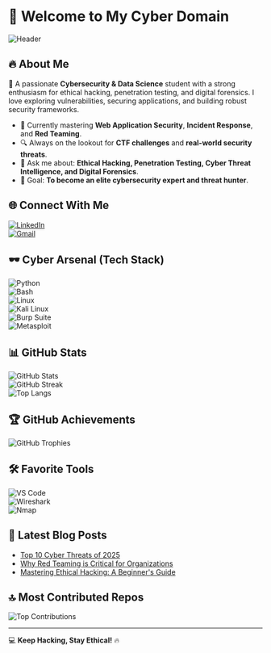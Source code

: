 # 👾 Welcome to My Cyber Domain

![Header](https://raw.githubusercontent.com/arav1nd4n/arav1nd4n/main/banner.png)

## 🔥 About Me

🚀 A passionate **Cybersecurity & Data Science** student with a strong enthusiasm for ethical hacking, penetration testing, and digital forensics. I love exploring vulnerabilities, securing applications, and building robust security frameworks.

- 🌱 Currently mastering **Web Application Security**, **Incident Response**, and **Red Teaming**.
- 🔍 Always on the lookout for **CTF challenges** and **real-world security threats**.
- 💬 Ask me about: **Ethical Hacking, Penetration Testing, Cyber Threat Intelligence, and Digital Forensics**.
- 🎯 Goal: **To become an elite cybersecurity expert and threat hunter**.

## 🌐 Connect With Me

[![LinkedIn](https://img.shields.io/badge/LinkedIn-%230077B5.svg?style=for-the-badge&logo=linkedin&logoColor=black&labelColor=BF0505)](https://linkedin.com/in/arav1nd4n)  
[![Gmail](https://img.shields.io/badge/Email-%23D14836.svg?style=for-the-badge&logo=gmail&logoColor=black&labelColor=BF0505)](mailto:your_email@gmail.com)

## 🕶️ Cyber Arsenal (Tech Stack)

![Python](https://img.shields.io/badge/Python-3670A0?style=for-the-badge&logo=python&logoColor=black&labelColor=BF0505)  
![Bash](https://img.shields.io/badge/Bash-4EAA25?style=for-the-badge&logo=gnubash&logoColor=black&labelColor=BF0505)  
![Linux](https://img.shields.io/badge/Linux-000000?style=for-the-badge&logo=linux&logoColor=black&labelColor=BF0505)  
![Kali Linux](https://img.shields.io/badge/Kali_Linux-557C94?style=for-the-badge&logo=kalilinux&logoColor=black&labelColor=BF0505)  
![Burp Suite](https://img.shields.io/badge/Burp_Suite-FF5722?style=for-the-badge&logo=burpsuite&logoColor=black&labelColor=BF0505)  
![Metasploit](https://img.shields.io/badge/Metasploit-4B4B4B?style=for-the-badge&logo=metasploit&logoColor=black&labelColor=BF0505)

## 📊 GitHub Stats

![GitHub Stats](https://github-readme-stats.vercel.app/api?username=arav1nd4n&show_icons=true&theme=tokyonight&hide_border=false)  
![GitHub Streak](https://github-readme-streak-stats.herokuapp.com/?user=arav1nd4n&theme=tokyonight&hide_border=false)  
![Top Langs](https://github-readme-stats.vercel.app/api/top-langs/?username=arav1nd4n&theme=tokyonight&hide_border=false&layout=compact)

## 🏆 GitHub Achievements

![GitHub Trophies](https://github-profile-trophy.vercel.app/?username=arav1nd4n&theme=tokyonight&no-frame=false&no-bg=false&margin-w=4)

## 🛠️ Favorite Tools

![VS Code](https://img.shields.io/badge/VS_Code-007ACC?style=for-the-badge&logo=visualstudiocode&logoColor=black&labelColor=BF0505)  
![Wireshark](https://img.shields.io/badge/Wireshark-1679A7?style=for-the-badge&logo=wireshark&logoColor=black&labelColor=BF0505)  
![Nmap](https://img.shields.io/badge/Nmap-000000?style=for-the-badge&logo=nmap&logoColor=black&labelColor=BF0505)  

## 📖 Latest Blog Posts

<!-- BLOG-POST-LIST:START -->
- [Top 10 Cyber Threats of 2025](https://medium.com/@arav1nd4n)
- [Why Red Teaming is Critical for Organizations](https://medium.com/@arav1nd4n)
- [Mastering Ethical Hacking: A Beginner's Guide](https://medium.com/@arav1nd4n)
<!-- BLOG-POST-LIST:END -->

## 🔝 Most Contributed Repos

![Top Contributions](https://github-contributor-stats.vercel.app/api?username=arav1nd4n&limit=5&theme=tokyonight&combine_all_yearly_contributions=true)

---

💻 **Keep Hacking, Stay Ethical!** 🔥
